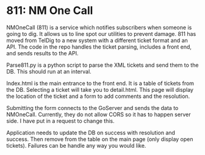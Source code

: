 # 811: NM One Call

NMOneCall (811) is a service which notifies subscribers when someone is going to dig. It allows us to line spot our utilities to prevent damage. 811 has moved from TelDig to a new system with a different ticket format and an API. The code in the repo handles the ticket parsing, includes a front end, and sends results to the API.

Parse811.py is a python script to parse the XML tickets and send them to the DB. This should run at an interval.

Index.html is the main entrance to the front end. It is a table of tickets from the DB. Selecting a ticket will take you to detail.html. This page will display the location of the ticket and a form to add comments and the resolution.

Submitting the form connects to the GoServer and sends the data to NMOneCall. Currently, they do not allow CORS so it has to happen server side. I have put in a request to change this.

Application needs to update the DB on success with resolution and success. Then remove from the table on the main page (only display open tickets). Failures can be handle any way you would like.
